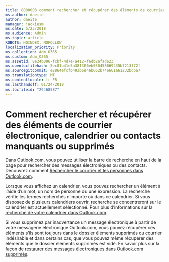 ```yaml
---
title: 8000003 comment rechercher et récupérer des éléments de courrier électronique, calendrier ou contacts manquants ou supprimés
ms.author: daeite
author: daeite
manager: jackiesm
ms.date: 5/23/2018
ms.audience: Admin
ms.topic: article
ROBOTS: NOINDEX, NOFOLLOW
localization_priority: Priority
ms.collection: Adm_O365
ms.custom: Adm_O365
ms.assetid: 8e24b096-fcbf-4d7e-a412-f6db2afad623
ms.openlocfilehash: 5ec81b41e5a381366eb050458669435b7213f72f
ms.sourcegitcommit: e2864efcfb493b6e46b662b746661a61232bdba7
ms.translationtype: MT
ms.contentlocale: fr-FR
ms.lasthandoff: 01/24/2019
ms.locfileid: "29468587"
---
```

# <a name="how-to-find-and-recover-missing-or-deleted-email-calendar-or-contacts-items"></a>Comment rechercher et récupérer des éléments de courrier électronique, calendrier ou contacts manquants ou supprimés

Dans Outlook.com, vous pouvez utiliser la barre de recherche en haut de la page pour rechercher des messages électroniques ou des contacts. Découvrez comment [Rechercher le courrier et les personnes dans Outlook.com](https://support.office.com/article/88108edf-028e-4306-b87e-7400bbb40aa7).
  
Lorsque vous affichez un calendrier, vous pouvez rechercher un élément à l’aide d’un mot, un nom de personne ou une expression. La recherche vérifie les termes recherchés n’importe où dans ce calendrier. Si vous disposez de plusieurs calendriers ouvrir, recherche se concentreront sur le calendrier est actuellement sélectionné. Pour plus d’informations sur la [recherche de votre calendrier dans Outlook.com](https://support.office.com/article/5bc05289-c84c-4849-95a8-7eac05ed478a).
  
Si vous supprimez par inadvertance un message électronique à partir de votre messagerie électronique Outlook.com, vous pouvez récupérer ces éléments s’ils sont toujours dans le dossier éléments supprimés ou courrier indésirable et dans certains cas, que vous pouvez même récupérer des éléments que le dossier éléments supprimés est vidé. En savoir plus sur la façon de [restaurer des messages électroniques dans Outlook.com supprimés](https://support.office.com/article/cf06ab1b-ae0b-418c-a4d9-4e895f83ed50).
  

